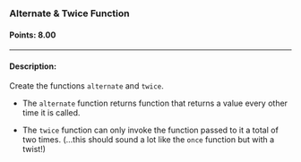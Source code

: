 ### Alternate & Twice Function

#### Points: 8.00

<hr>

#### Description:

Create the functions `alternate` and `twice`.

- The `alternate` function returns function that returns a value every other time it is called.

- The `twice` function can only invoke the function passed to it a total of two times. (...this should sound a lot like the `once` function but with a twist!)

